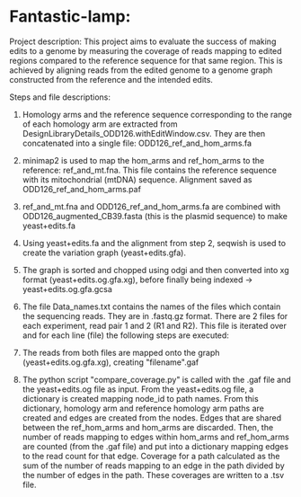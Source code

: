# Fantastic-lamp:

Project description:
This project aims to evaluate the success of making edits to a genome by measuring the coverage of reads mapping to 
 edited regions compared to the reference sequence for that same region. This is achieved by aligning reads from the 
 edited genome to a genome graph constructed from the reference and the intended edits. 

Steps and file descriptions:

1) Homology arms and the reference sequence corresponding to the range of each homology arm 
are extracted from DesignLibraryDetails_ODD126.withEditWindow.csv. They are then concatenated into a single file: ODD126_ref_and_hom_arms.fa

2) minimap2 is used to map the hom_arms and ref_hom_arms to the reference: ref_and_mt.fna. This file contains the reference 
 sequence with its mitochondrial (mtDNA) sequence. Alignment saved as ODD126_ref_and_hom_arms.paf
3) ref_and_mt.fna and ODD126_ref_and_hom_arms.fa are combined with ODD126_augmented_CB39.fasta (this is the plasmid sequence)
to make yeast+edits.fa
4) Using yeast+edits.fa and the alignment from step 2, seqwish is used to create the variation graph (yeast+edits.gfa).
5) The graph is sorted and chopped using odgi and then converted into xg format (yeast+edits.og.gfa.xg), before finally being 
indexed -> yeast+edits.og.gfa.gcsa
6) The file Data_names.txt contains the names of the files which contain the sequencing reads. They 
are in .fastq.gz format. There are 2 files for each experiment, read pair 1 and 2 (R1 and R2).
This file is iterated over and for each line (file) the following steps are executed:

7) The reads from both files are mapped onto the graph (yeast+edits.og.gfa.xg), creating "filename".gaf
8) The python script "compare_coverage.py" is called with the .gaf file and the yeast+edits.og file as input.
From the yeast+edits.og file, a dictionary is created mapping node_id to path names. From this dictionary, homology arm
and reference homology arm paths are created and edges are created from the nodes. Edges that are shared
between the ref_hom_arms and hom_arms are discarded. Then, the number of reads mapping to edges within 
hom_arms and ref_hom_arms are counted (from the .gaf file) and put into a dictionary mapping edges to the read count for that
edge. Coverage for a path calculated as the sum of the number of reads mapping to an edge in the path divided by 
the number of edges in the path. These coverages are written to a .tsv file.
